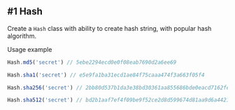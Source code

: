 ## #1 Hash

Create a `Hash` class with ability to create hash string, with popular hash algorithm.

Usage example
```js
Hash.md5('secret') // 5ebe2294ecd0e0f08eab7690d2a6ee69

Hash.sha1('secret') // e5e9fa1ba31ecd1ae84f75caaa474f3a663f05f4

Hash.sha256('secret') // 2bb80d537b1da3e38bd30361aa855686bde0eacd7162fef6a25fe97bf527a25b

Hash.sha512('secret') // bd2b1aaf7ef4f09be9f52ce2d8d599674d81aa9d6a4421696dc4d93dd0619d682ce56b4d64a9ef097761ced99e0f67265b5f76085e5b0ee7ca4696b2ad6fe2b2
```